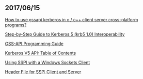 ## 2017/06/15 

[How to use gssapi kerberos in c / c++ client server cross-platform programs?](https://stackoverflow.com/questions/21089832/how-to-use-gssapi-kerberos-in-c-c-client-server-cross-platform-programs)

[Step-by-Step Guide to Kerberos 5 (krb5 1.0) Interoperability ](https://technet.microsoft.com/en-us/library/bb742433.aspx)

[GSS-API Programming Guide](http://www.shrubbery.net/solaris9ab/SUNWdev/GSSAPIPG/p1.html)

[Kerberos V5 API: Table of Contents](http://cryptnet.net/mirrors/docs/krb5api.html)

[Using SSPI with a Windows Sockets Client](https://msdn.microsoft.com/en-us/library/windows/desktop/aa380536(v=vs.85).aspx)

[Header File for SSPI Client and Server](https://msdn.microsoft.com/en-us/library/windows/desktop/aa375461(v=vs.85).aspx)
